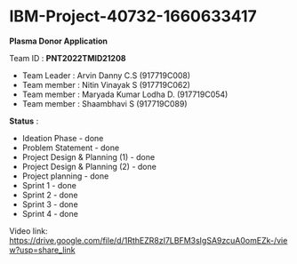 # IBM-Project-40732-1660633417

**Plasma Donor Application**

Team ID : **PNT2022TMID21208**

* Team Leader : Arvin Danny C.S (917719C008)
* Team member : Nitin Vinayak S (917719C062)
* Team member : Maryada Kumar Lodha D. (917719C054)
* Team member : Shaambhavi S (917719C089)


**Status** :

* Ideation Phase - done
* Problem Statement - done
* Project Design & Planning (1) - done
* Project Design & Planning (2) - done
* Project planning - done
* Sprint 1 - done
* Sprint 2 - done
* Sprint 3 - done
* Sprint 4 - done

Video link: https://drive.google.com/file/d/1RthEZR8zI7LBFM3sIgSA9zcuA0omEZk-/view?usp=share_link
